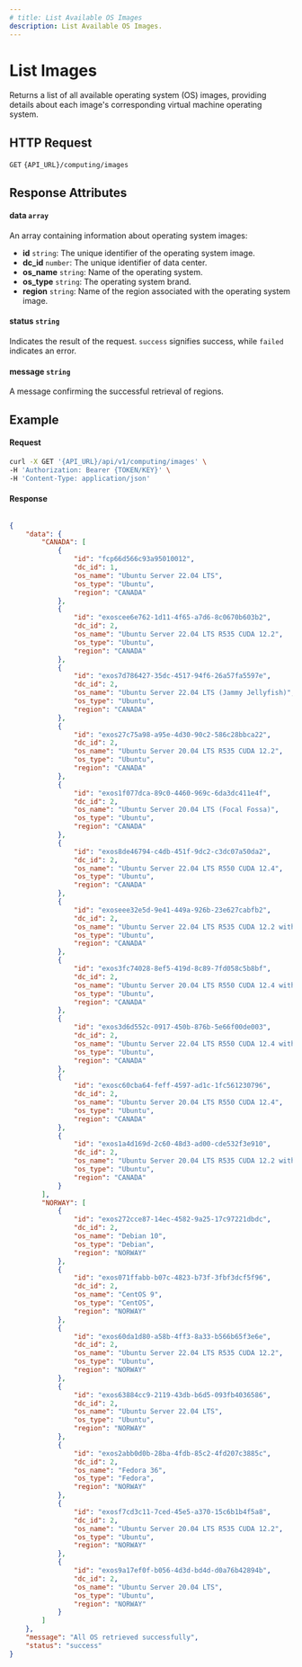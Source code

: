```yaml
---
# title: List Available OS Images
description: List Available OS Images.
---
```


# List Images

Returns a list of all available operating system (OS) images, providing details about each image's corresponding virtual machine operating system.

## HTTP Request

`GET` `{API_URL}/computing/images`

## Response Attributes

#### data `array`

An array containing information about operating system images:

- **id** `string`: The unique identifier of the operating system image.
- **dc_id** `number`: The unique identifier of data center.
- **os_name** `string`: Name of the operating system.
- **os_type** `string`: The operating system brand.
- **region** `string`: Name of the region associated with the operating system image.

#### status `string`

Indicates the result of the request. `success` signifies success, while `failed` indicates an error.

#### message `string`

A message confirming the successful retrieval of regions.

## Example

#### Request

```bash
curl -X GET '{API_URL}/api/v1/computing/images' \
-H 'Authorization: Bearer {TOKEN/KEY}' \
-H 'Content-Type: application/json'
```

#### Response

```json

{
    "data": {
        "CANADA": [
            {
                "id": "fcp66d566c93a95010012",
                "dc_id": 1,
                "os_name": "Ubuntu Server 22.04 LTS",
                "os_type": "Ubuntu",
                "region": "CANADA"
            },
            {
                "id": "exoscee6e762-1d11-4f65-a7d6-8c0670b603b2",
                "dc_id": 2,
                "os_name": "Ubuntu Server 22.04 LTS R535 CUDA 12.2",
                "os_type": "Ubuntu",
                "region": "CANADA"
            },
            {
                "id": "exos7d786427-35dc-4517-94f6-26a57fa5597e",
                "dc_id": 2,
                "os_name": "Ubuntu Server 22.04 LTS (Jammy Jellyfish)",
                "os_type": "Ubuntu",
                "region": "CANADA"
            },
            {
                "id": "exos27c75a98-a95e-4d30-90c2-586c28bbca22",
                "dc_id": 2,
                "os_name": "Ubuntu Server 20.04 LTS R535 CUDA 12.2",
                "os_type": "Ubuntu",
                "region": "CANADA"
            },
            {
                "id": "exos1f077dca-89c0-4460-969c-6da3dc411e4f",
                "dc_id": 2,
                "os_name": "Ubuntu Server 20.04 LTS (Focal Fossa)",
                "os_type": "Ubuntu",
                "region": "CANADA"
            },
            {
                "id": "exos8de46794-c4db-451f-9dc2-c3dc07a50da2",
                "dc_id": 2,
                "os_name": "Ubuntu Server 22.04 LTS R550 CUDA 12.4",
                "os_type": "Ubuntu",
                "region": "CANADA"
            },
            {
                "id": "exoseee32e5d-9e41-449a-926b-23e627cabfb2",
                "dc_id": 2,
                "os_name": "Ubuntu Server 22.04 LTS R535 CUDA 12.2 with Docker",
                "os_type": "Ubuntu",
                "region": "CANADA"
            },
            {
                "id": "exos3fc74028-8ef5-419d-8c89-7fd058c5b8bf",
                "dc_id": 2,
                "os_name": "Ubuntu Server 20.04 LTS R550 CUDA 12.4 with Docker",
                "os_type": "Ubuntu",
                "region": "CANADA"
            },
            {
                "id": "exos3d6d552c-0917-450b-876b-5e66f00de003",
                "dc_id": 2,
                "os_name": "Ubuntu Server 22.04 LTS R550 CUDA 12.4 with Docker",
                "os_type": "Ubuntu",
                "region": "CANADA"
            },
            {
                "id": "exosc60cba64-feff-4597-ad1c-1fc561230796",
                "dc_id": 2,
                "os_name": "Ubuntu Server 20.04 LTS R550 CUDA 12.4",
                "os_type": "Ubuntu",
                "region": "CANADA"
            },
            {
                "id": "exos1a4d169d-2c60-48d3-ad00-cde532f3e910",
                "dc_id": 2,
                "os_name": "Ubuntu Server 20.04 LTS R535 CUDA 12.2 with Docker",
                "os_type": "Ubuntu",
                "region": "CANADA"
            }
        ],
        "NORWAY": [
            {
                "id": "exos272cce87-14ec-4582-9a25-17c97221dbdc",
                "dc_id": 2,
                "os_name": "Debian 10",
                "os_type": "Debian",
                "region": "NORWAY"
            },
            {
                "id": "exos071ffabb-b07c-4823-b73f-3fbf3dcf5f96",
                "dc_id": 2,
                "os_name": "CentOS 9",
                "os_type": "CentOS",
                "region": "NORWAY"
            },
            {
                "id": "exos60da1d80-a58b-4ff3-8a33-b566b65f3e6e",
                "dc_id": 2,
                "os_name": "Ubuntu Server 22.04 LTS R535 CUDA 12.2",
                "os_type": "Ubuntu",
                "region": "NORWAY"
            },
            {
                "id": "exos63884cc9-2119-43db-b6d5-093fb4036586",
                "dc_id": 2,
                "os_name": "Ubuntu Server 22.04 LTS",
                "os_type": "Ubuntu",
                "region": "NORWAY"
            },
            {
                "id": "exos2abb0d0b-28ba-4fdb-85c2-4fd207c3885c",
                "dc_id": 2,
                "os_name": "Fedora 36",
                "os_type": "Fedora",
                "region": "NORWAY"
            },
            {
                "id": "exosf7cd3c11-7ced-45e5-a370-15c6b1b4f5a8",
                "dc_id": 2,
                "os_name": "Ubuntu Server 20.04 LTS R535 CUDA 12.2",
                "os_type": "Ubuntu",
                "region": "NORWAY"
            },
            {
                "id": "exos9a17ef0f-b056-4d3d-bd4d-d0a76b42894b",
                "dc_id": 2,
                "os_name": "Ubuntu Server 20.04 LTS",
                "os_type": "Ubuntu",
                "region": "NORWAY"
            }
        ]
    },
    "message": "All OS retrieved successfully",
    "status": "success"
}

```

